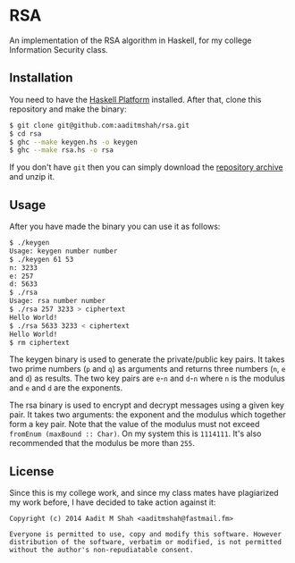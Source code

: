 # RSA #

An implementation of the RSA algorithm in Haskell, for my college Information Security class.

## Installation ##

You need to have the [Haskell Platform](https://www.haskell.org/platform/ "Download Haskell") installed. After that, clone this repository and make the binary:

```bash
$ git clone git@github.com:aaditmshah/rsa.git
$ cd rsa
$ ghc --make keygen.hs -o keygen
$ ghc --make rsa.hs -o rsa
```

If you don't have `git` then you can simply download the [repository archive](https://github.com/aaditmshah/rsa/archive/master.zip) and unzip it.

## Usage ##

After you have made the binary you can use it as follows:

```bash
$ ./keygen
Usage: keygen number number
$ ./keygen 61 53
n: 3233
e: 257
d: 5633
$ ./rsa
Usage: rsa number number
$ ./rsa 257 3233 > ciphertext
Hello World!
$ ./rsa 5633 3233 < ciphertext
Hello World!
$ rm ciphertext
```

The keygen binary is used to generate the private/public key pairs. It takes two prime numbers (`p` and `q`) as arguments and returns three numbers (`n`, `e` and `d`) as results. The two key pairs are `e`-`n` and `d`-`n` where `n` is the modulus and `e` and `d` are the exponents.

The rsa binary is used to encrypt and decrypt messages using a given key pair. It takes two arguments: the exponent and the modulus which together form a key pair. Note that the value of the modulus must not exceed `fromEnum (maxBound :: Char)`. On my system this is `1114111`. It's also recommended that the modulus be more than `255`.

## License ##

Since this is my college work, and since my class mates have plagiarized my work before, I have decided to take action against it:

```
Copyright (c) 2014 Aadit M Shah <aaditmshah@fastmail.fm>

Everyone is permitted to use, copy and modify this software. However distribution of the software, verbatim or modified, is not permitted without the author's non-repudiatable consent.
```